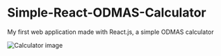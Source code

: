 # Simple-React-ODMAS-Calculator
My first web application made with React.js, a simple ODMAS calculator

![Calculator image](file:///Users/vedantgupta/Desktop/SavedTutorials/ReactCalculator.png "React Calculator")
